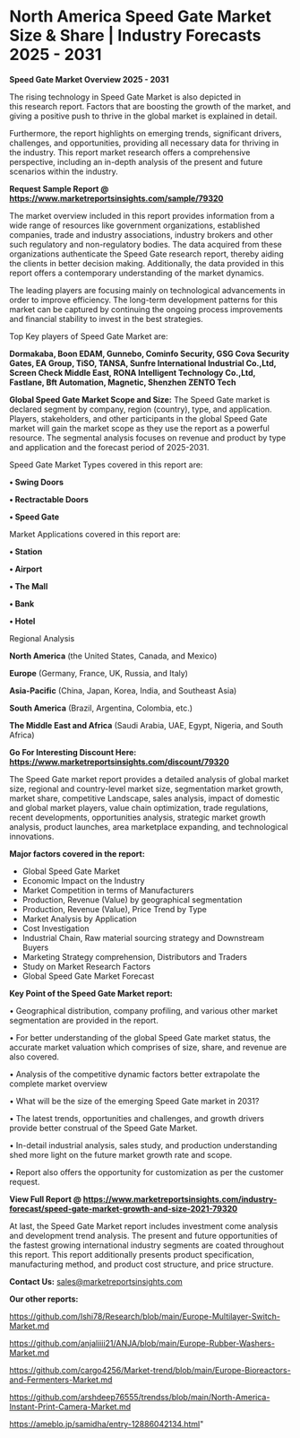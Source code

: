 # North America Speed Gate Market Size & Share | Industry Forecasts 2025 - 2031
<Strong> Speed Gate Market Overview 2025 - 2031</strong>

The rising technology in Speed Gate Market is also depicted in this research report. Factors that are boosting the growth of the market, and giving a positive push to thrive in the global market is explained in detail.

Furthermore, the report highlights on emerging trends, significant drivers, challenges, and opportunities, providing all necessary data for thriving in the industry. This report market research offers a comprehensive perspective, including an in-depth analysis of the present and future scenarios within the industry.

<strong>Request Sample Report @ <a href=https://www.marketreportsinsights.com/sample/79320>https://www.marketreportsinsights.com/sample/79320</a></strong>

The market overview included in this report provides information from a wide range of resources like government organizations, established companies, trade and industry associations, industry brokers and other such regulatory and non-regulatory bodies. The data acquired from these organizations authenticate the Speed Gate research report, thereby aiding the clients in better decision making. Additionally, the data provided in this report offers a contemporary understanding of the market dynamics.

The leading players are focusing mainly on technological advancements in order to improve efficiency. The long-term development patterns for this market can be captured by continuing the ongoing process improvements and financial stability to invest in the best strategies.

Top Key players of Speed Gate Market are:

<strong>Dormakaba, Boon EDAM, Gunnebo, Cominfo Security, GSG Cova Security Gates, EA Group, TiSO, TANSA, Sunfre International Industrial Co.,Ltd, Screen Check Middle East, RONA Intelligent Technology Co.,Ltd, Fastlane, Bft Automation, Magnetic, Shenzhen ZENTO Tech</strong>

<strong><b>Global Speed Gate Market Scope and Size:</b></strong>
The Speed Gate market is declared segment by company, region (country), type, and application. Players, stakeholders, and other participants in the global Speed Gate market will gain the market scope as they use the report as a powerful resource. The segmental analysis focuses on revenue and product by type and application and the forecast period of 2025-2031.

Speed Gate Market Types covered in this report are:

<strong>• Swing Doors

• Rectractable Doors

• Speed Gate</strong>

Market Applications covered in this report are:

<strong>• Station

• Airport

• The Mall

• Bank

• Hotel</strong> 

Regional Analysis

<strong>North America</strong> (the United States, Canada, and Mexico)

<strong>Europe</strong> (Germany, France, UK, Russia, and Italy)

<strong>Asia-Pacific</strong> (China, Japan, Korea, India, and Southeast Asia)

<strong>South America</strong> (Brazil, Argentina, Colombia, etc.)

<strong>The Middle East and Africa</strong> (Saudi Arabia, UAE, Egypt, Nigeria, and South Africa)

<strong>Go For Interesting Discount Here: <a href=https://www.marketreportsinsights.com/discount/79320>https://www.marketreportsinsights.com/discount/79320</a></strong>

The Speed Gate market report provides a detailed analysis of global market size, regional and country-level market size, segmentation market growth, market share, competitive Landscape, sales analysis, impact of domestic and global market players, value chain optimization, trade regulations, recent developments, opportunities analysis, strategic market growth analysis, product launches, area marketplace expanding, and technological innovations.

<strong><b>Major factors covered in the report:</b></strong>
<ul>
  <li>Global Speed Gate Market </li>
  <li>Economic Impact on the Industry</li>
  <li>Market Competition in terms of Manufacturers</li>
  <li>Production, Revenue (Value) by geographical segmentation</li>
  <li>Production, Revenue (Value), Price Trend by Type</li>
  <li>Market Analysis by Application</li>
  <li>Cost Investigation</li>
  <li>Industrial Chain, Raw material sourcing strategy and Downstream Buyers</li>
  <li>Marketing Strategy comprehension, Distributors and Traders</li>
  <li>Study on Market Research Factors</li>
  <li>Global Speed Gate Market Forecast</li>
</ul>

<strong><b>Key Point of the Speed Gate Market report:</b></strong>

• Geographical distribution, company profiling, and various other market segmentation are provided in the report.

• For better understanding of the global Speed Gate market status, the accurate market valuation which comprises of size, share, and revenue are also covered.

• Analysis of the competitive dynamic factors better extrapolate the complete market overview

• What will be the size of the emerging Speed Gate market in 2031?

• The latest trends, opportunities and challenges, and growth drivers provide better construal of the Speed Gate Market.

• In-detail industrial analysis, sales study, and production understanding shed more light on the future market growth rate and scope.

• Report also offers the opportunity for customization as per the customer request.

<strong><b>View Full Report @ <a href=https://www.marketreportsinsights.com/industry-forecast/speed-gate-market-growth-and-size-2021-79320>https://www.marketreportsinsights.com/industry-forecast/speed-gate-market-growth-and-size-2021-79320</a></b></strong>


At last, the Speed Gate Market report includes investment come analysis and development trend analysis. The present and future opportunities of the fastest growing international industry segments are coated throughout this report. This report additionally presents product specification, manufacturing method, and product cost structure, and price structure.

<strong>Contact Us:</strong>
sales@marketreportsinsights.com

<strong>Our other reports:</strong>

<a href=https://github.com/Ishi78/Research/blob/main/Europe-Multilayer-Switch-Market.md>https://github.com/Ishi78/Research/blob/main/Europe-Multilayer-Switch-Market.md</a>

<a href=https://github.com/anjaliiii21/ANJA/blob/main/Europe-Rubber-Washers-Market.md>https://github.com/anjaliiii21/ANJA/blob/main/Europe-Rubber-Washers-Market.md</a>

<a href=https://github.com/cargo4256/Market-trend/blob/main/Europe-Bioreactors-and-Fermenters-Market.md>https://github.com/cargo4256/Market-trend/blob/main/Europe-Bioreactors-and-Fermenters-Market.md</a>

<a href=https://github.com/arshdeep76555/trendss/blob/main/North-America-Instant-Print-Camera-Market.md>https://github.com/arshdeep76555/trendss/blob/main/North-America-Instant-Print-Camera-Market.md</a>

<a href=https://ameblo.jp/samidha/entry-12886042134.html>https://ameblo.jp/samidha/entry-12886042134.html</a>"
